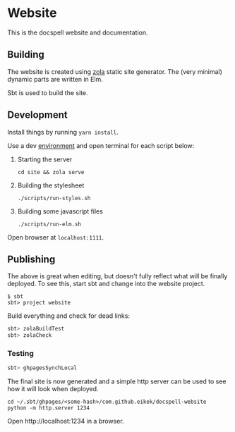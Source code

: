# Website

This is the docspell website and documentation.

## Building

The website is created using [zola](https://github.com/getzola/zola)
static site generator. The (very minimal) dynamic parts are written in
Elm.

Sbt is used to build the site.


## Development

Install things by running `yarn install`.

Use a dev [environment](https://docspell.org/docs/dev/development/)
and open terminal for each script below:

1. Starting the server
   ``` shell
   cd site && zola serve
   ```
2. Building the stylesheet
   ``` shell
   ./scripts/run-styles.sh
   ```
3. Building some javascript files
   ``` shell
   ./scripts/run-elm.sh
   ```

Open browser at `localhost:1111`.


## Publishing

The above is great when editing, but doesn't fully reflect what will
be finally deployed. To see this, start sbt and change into the
website project.

``` shell
$ sbt
sbt> project website
```

Build everything and check for dead links:

``` scala
sbt> zolaBuildTest
sbt> zolaCheck
```

### Testing

``` scala
sbt> ghpagesSynchLocal
```

The final site is now generated and a simple http server can be used
to see how it will look when deployed.

``` shell
cd ~/.sbt/ghpages/<some-hash>/com.github.eikek/docspell-website
python -m http.server 1234
```

Open http://localhost:1234 in a browser.
